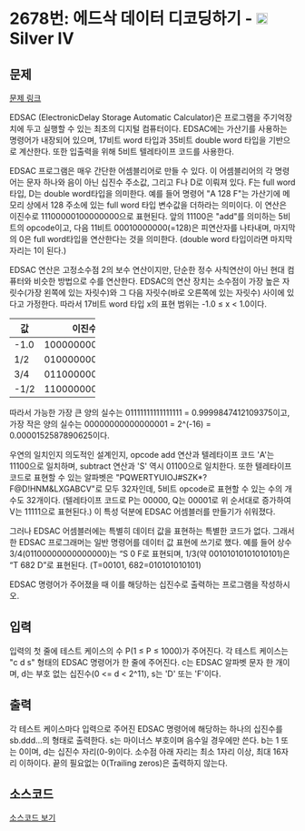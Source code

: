 # 2678번: 에드삭 데이터 디코딩하기 - <img src="https://static.solved.ac/tier_small/7.svg" style="height:20px" /> Silver IV

<!-- performance -->

<!-- 문제 제출 후 깃허브에 푸시를 했을 때 제출한 코드의 성능이 입력될 공간입니다.-->

<!-- end -->

## 문제

[문제 링크](https://boj.kr/2678)


<p>EDSAC (ElectronicDelay Storage Automatic Calculator)은 프로그램을 주기억장치에 두고 실행할 수 있는 최초의 디지털 컴퓨터이다. EDSAC에는 가산기를 사용하는 명령어가 내장되어 있으며, 17비트 word 타입과 35비트 double word 타입을 기반으로 계산한다. 또한 입출력을 위해 5비트 텔레타이프 코드를 사용한다.</p>

<p>EDSAC 프로그램은 매우 간단한 어셈블리어로 만들 수 있다. 이 어셈블리어의 각 명령어는 문자 하나와 음이 아닌 십진수 주소값, 그리고 F나 D로 이뤄져 있다. F는 full word타입, D는 double word타입을 의미한다. 예를 들어 명령어 "A 128 F"는 가산기에 메모리 상에서 128 주소에 있는 full word 타입 변수값을 더하라는 의미이다. 이 연산은 이진수로 11100000100000000으로 표현된다. 앞의 11100은 "add"를 의미하는 5비트의 opcode이고, 다음 11비트 00010000000(=128)은 피연산자를 나타내며, 마지막의 0은 full word타입을 연산한다는 것을 의미한다. (double word 타입이라면 마지막 자리는 1이 된다.)</p>

<p>EDSAC 연산은 고정소수점 2의 보수 연산이지만, 단순한 정수 사칙연산이 아닌 현대 컴퓨터와 비슷한 방법으로 수를 연산한다. EDSAC의 연산 장치는 소수점이 가장 높은 자릿수(가장 왼쪽에 있는 자릿수)와 그 다음 자릿수(바로 오른쪽에 있는 자릿수) 사이에 있다고 가정한다. 따라서 17비트 word 타입 x의 표현 범위는 -1.0 ≤ x &lt; 1.0이다.</p>

<table class="table table-bordered" style="width:30%">
<thead>
<tr>
<th>값</th>
<th>이진수 표현</th>
</tr>
</thead>
<tbody>
<tr>
<td>-1.0</td>
<td>10000000000000000</td>
</tr>
<tr>
<td>1/2</td>
<td>01000000000000000</td>
</tr>
<tr>
<td>3/4</td>
<td>01100000000000000</td>
</tr>
<tr>
<td>-1/2</td>
<td>11000000000000000</td>
</tr>
</tbody>
</table>

<p>따라서 가능한 가장 큰 양의 실수는 01111111111111111 = 0.9999847412109375이고, 가장 작은 양의 실수는 00000000000000001 = 2^(-16) = 0.0000152587890625이다.</p>

<p>우연의 일치인지 의도적인 설계인지, opcode add 연산과 텔레타이프 코드 'A'는 11100으로 일치하며, subtract 연산과 'S' 역시 01100으로 일치한다. 또한 텔레타이프 코드로 표현할 수 있는 알파벳은 "PQWERTYUIOJ#SZK*?F@D!HNM&amp;LXGABCV"로 모두 32자인데, 5비트 opcode로 표현할 수 있는 수의 개수도 32개이다. (텔레타이프 코드로 P는 00000, Q는 00001로 위 순서대로 증가하여 V는 11111으로 표현된다.) 이 특성 덕분에 EDSAC 어셈블러를 만들기가 쉬워졌다.</p>

<p>그러나 EDSAC 어셈블러에는 특별히 데이터 값을 표현하는 특별한 코드가 없다. 그래서 한 EDSAC 프로그래머는 일반 명령어를 데이터 값 표현에 쓰기로 했다. 예를 들어 상수 3/4(01100000000000000)는 “S 0 F로 표현되며, 1/3(약 00101010101010101)은 “T 682 D”로 표현된다. (T=00101, 682=010101010101)</p>

<p>EDSAC 명령어가 주어졌을 때 이를 해당하는 십진수로 출력하는 프로그램을 작성하시오.</p>



## 입력


<p>입력의 첫 줄에 테스트 케이스의 수 P(1 ≤ P ≤ 1000)가 주어진다. 각 테스트 케이스는 "c d s" 형태의 EDSAC 명령어가 한 줄에 주어진다.&nbsp;c는&nbsp;EDSAC 알파벳&nbsp;문자 한 개이며, d는 부호 없는 십진수(0 &lt;= d &lt; 2^11), s는 'D' 또는 'F'이다.</p>



## 출력


<p>각 테스트 케이스마다 입력으로 주어진 EDSAC 명령어에 해당하는&nbsp;하나의 십진수를 sb.ddd...의 형태로 출력한다. s는 마이너스 부호이며 음수일 경우에만 쓴다. b는 1 또는 0이며, d는 십진수 자리(0-9)이다. 소수점 아래 자리는 최소 1자리 이상, 최대 16자리 이하이다. 끝의 필요없는 0(Trailing zeros)은 출력하지 않는다.</p>



## 소스코드

[소스코드 보기](에드삭%20데이터%20디코딩하기.cpp)